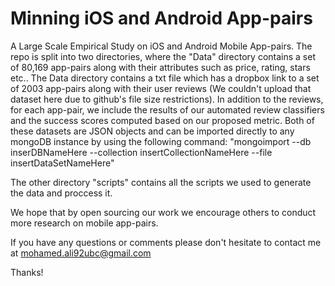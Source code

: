 # Minning iOS and Android App-pairs

A Large Scale Empirical Study on iOS and Android Mobile App-pairs. The repo is split into 
two directories, where the "Data" directory contains a set of 80,169 app-pairs along with their attributes such as price, rating, stars etc..
The Data directory contains a txt file which has a dropbox link to a set of 2003 app-pairs along with their user reviews (We couldn't upload
that dataset here due to github's file size restrictions).  In addition to the reviews, for each app-pair, we include the results of our automated review classifiers and the success scores computed based on our proposed metric. Both of these datasets are JSON objects and can be imported directly to any mongoDB instance by using the following command:
"mongoimport --db inserDBNameHere --collection insertCollectionNameHere --file insertDataSetNameHere"

The other directory "scripts" contains all the scripts we used to generate the data and proccess it.

We hope that by open sourcing our work we encourage others to conduct more research on mobile app-pairs.

If you have any questions or comments please don't hesitate to contact me at mohamed.ali92ubc@gmail.com

Thanks!
